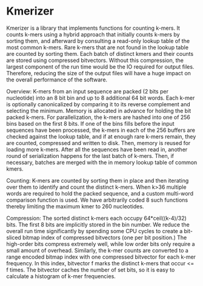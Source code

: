 Kmerizer
========
Kmerizer is a library that implements functions for counting k-mers. It counts k-mers using a hybrid approach that initially counts k-mers by sorting them, and afterward by consulting a read-only lookup table of the most common k-mers. Rare k-mers that are not found in the lookup table are counted by sorting them. Each batch of distinct kmers and their counts are stored using compressed bitvectors. Without this compression, the largest component of the run time would be the IO required for output files. Therefore, reducing the size of the output files will have a huge impact on the overall performance of the software.

Overview:
K-mers from an input sequence are packed (2 bits per nucleotide) into an 8 bit bin and up to 8 additional 64 bit words. Each k-mer is optionally canonicalized by comparing it to its reverse complement and selecting the minimum. Memory is allocated in advance for holding the bit packed k-mers. For parallelization, the k-mers are hashed into one of 256 bins based on the first 8 bits. If one of the bins fills before the input sequences have been processed, the k-mers in each of the 256 buffers are checked against the lookup table, and if at enough rare k-mers remain, they are counted, compressed and written to disk. Then, memory is reused for loading more k-mers. After all the sequences have been read in, another round of serialization happens for the last batch of k-mers. Then, if necessary, batches are merged with the in memory lookup table of common kmers.

Counting:
K-mers are counted by sorting them in place and then iterating over them to identify and count the distinct k-mers. When k>36 multiple words are required to hold the packed sequence, and a custom multi-word comparison function is used. We have arbitrarily coded 8 such functions thereby limiting the maximum kmer to 260 nucleotides.

Compression:
The sorted distinct k-mers each occupy 64*ceil((k-4)/32) bits. The first 8 bits are implicitly stored in the bin number. We reduce the overall run time significantly by spending some CPU cycles to create a bit-sliced bitmap index of compressed bitvectors (one per bit position.) The high-order bits compress extremely well, while low order bits only require a small amount of overhead. Similarly, the k-mer counts are converted to a range encoded bitmap index with one compressed bitvector for each k-mer frequency. In this index, bitvector f marks the distinct k-mers that occur <= f times. The bitvector caches the number of set bits, so it is easy to calculate a histogram of k-mer frequencies.


